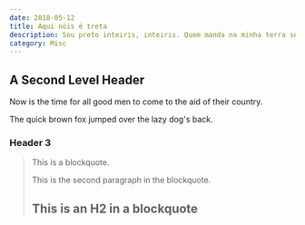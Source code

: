```yaml
---
date: 2018-05-12
title: Aqui nóis é treta
description: Sou preto inteiris, inteiris. Quem manda na minha terra sou euzis!
category: Misc
---
```


A Second Level Header
---------------------

Now is the time for all good men to come to
the aid of their country.

The quick brown fox jumped over the lazy
dog's back.

### Header 3

> This is a blockquote.
> 
> This is the second paragraph in the blockquote.
>
> ## This is an H2 in a blockquote
